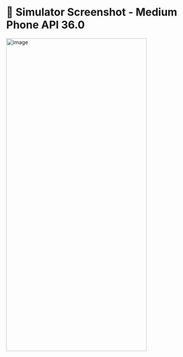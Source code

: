 # 📱 Simulator Screenshot - Medium Phone API 36.0
<img width="375" height="837" alt="image" src="https://github.com/user-attachments/assets/43004013-4bf1-4570-b673-57019508a7cb" />
